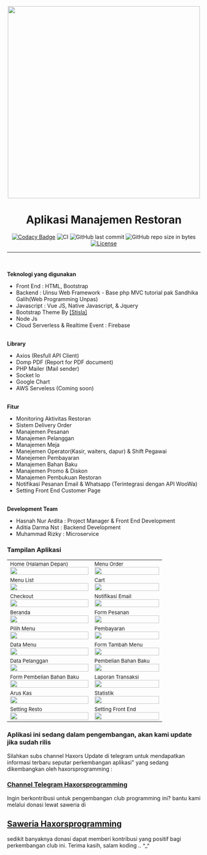 <p align="center">
<img src='https://github.com/haxorsprogramming/Haxors-Contributors/blob/master/haxors_project/nadha_resto.png?raw=true' width='500px'>
</p>

<h1 align="center">Aplikasi Manajemen Restoran</h1>

<span align="center">

[![Codacy Badge](https://api.codacy.com/project/badge/Grade/139795be2c474f848c4994d7ecdc5924)](https://app.codacy.com/manual/haxorsprogramming/Nadha-Resto?utm_source=github.com&utm_medium=referral&utm_content=haxorsprogramming/Nadha-Resto&utm_campaign=Badge_Grade_Dashboard)
![CI](https://github.com/haxorsprogramming/Nadha-Resto/workflows/CI/badge.svg) ![GitHub last commit](https://img.shields.io/github/last-commit/haxorsprogramming/Nadha-Resto.svg) ![GitHub repo size in bytes](https://img.shields.io/github/repo-size/badges/shields.svg) [![License](https://img.shields.io/github/license/haxorsprogramming/Nadha-Laundry.svg)](LICENSE) 

</span>

<hr/>
<br/><br/>
<b>Teknologi yang digunakan</b>
<ul>
<li>Front End : HTML, Bootstrap</li>
<li>Backend : Uinsu Web Framework - Base php MVC tutorial pak Sandhika Galih(Web Programming Unpas)</li>
<li>Javascript : Vue JS, Native Javascript, & Jquery</li>
<li>Bootstrap Theme By <a href='https://demo.getstisla.com/index.html'>[Stisla]</a></li>
<li>Node Js</li>
<li>Cloud Serverless & Realtime Event : Firebase</li>
</ul>
<br/>
<b>Library</b>
<ul>
<li>Axios (Resfull API Client)</li>
<li>Domp PDF (Report for PDF document)</li>
<li>PHP Mailer (Mail sender)</li>
<li>Socket Io</li>
<li>Google Chart</li>
<li>AWS Serveless (Coming soon)</li>
</ul>
<br/>
<b>Fitur</b>
<ul>
<li>Monitoring Aktivitas Restoran</li>
<li>Sistem Delivery Order</li>
<li>Manajemen Pesanan</li>
<li>Manajemen Pelanggan</li>
<li>Manajemen Meja</li>
<li>Manejemen Operator(Kasir, waiters, dapur) & Shift Pegawai</li>
<li>Manejemen Pembayaran</li>
<li>Manajemen Bahan Baku</li>
<li>Manajemen Promo & Diskon</li>
<li>Manajemen Pembukuan Restoran</li>
<li>Notifikasi Pesanan Email & Whatsapp (Terintegrasi dengan API WooWa)</li>
<li>Setting Front End Customer Page</li>
</ul>
<br/>
<b>Development Team</b>
<ul>
<li> Hasnah Nur Ardita : Project Manager & Front End Development</li>
<li> Aditia Darma Nst : Backend Development</li>
<li> Muhammad Rizky : Microservice</li>
</ul>

<h3>Tampilan Aplikasi</h3>

<table>
<!-- row -->
<tr>
<td>
<small>Home (Halaman Depan)</small>
<img src='http://asset.justhasnah.my.id/screenshoot/Nadha_Resto/home.jpg' width='100%'>
</td>
<td>
<small>Menu Order</small>
<img src='http://asset.justhasnah.my.id/screenshoot/Nadha_Resto/menu_order_1.jpg' width='100%'>
</td>
</tr>
<!-- row -->
<tr>
<td>
<small>Menu List</small>
<img src='http://asset.justhasnah.my.id/screenshoot/Nadha_Resto/menu_order_2.jpg' width='100%'>
</td>
<td>
<small>Cart</small>
<img src='http://asset.justhasnah.my.id/screenshoot/Nadha_Resto/menu_order_3.jpg' width='100%'>
</td>
</tr>
<!-- row -->
<tr>
<td>
<small>Checkout</small>
<img src='http://asset.justhasnah.my.id/screenshoot/Nadha_Resto/checkout.jpg' width='100%'>
</td>
<td>
<small>Notifikasi Email</small>
<img src='http://asset.justhasnah.my.id/screenshoot/Nadha_Resto/notifikasi_email.jpg' width='100%'>
</td>
</tr>
<!-- row -->
<tr>
<td>
<small>Beranda</small>
<img src='http://asset.justhasnah.my.id/screenshoot/Nadha_Resto/beranda.jpg' width='100%'>
</td>
<td>
<small>Form Pesanan</small>
<img src='http://asset.justhasnah.my.id/screenshoot/Nadha_Resto/form_pesanan.jpg' width='100%'>
</td>
</tr>
<!-- row -->
<tr>
<td>
<small>Pilih Menu</small>
<img src='http://asset.justhasnah.my.id/screenshoot/Nadha_Resto/form_pilih_menu.jpg' width='100%'>
</td>
<td>
<small>Pembayaran</small>
<img src='http://asset.justhasnah.my.id/screenshoot/Nadha_Resto/form_pembayaran.jpg' width='100%'>
</td>
</tr>
<!-- row -->
<tr>
<td>
<small>Data Menu</small>
<img src='http://asset.justhasnah.my.id/screenshoot/Nadha_Resto/data_menu.jpg' width='100%'>
</td>
<td>
<small>Form Tambah Menu</small>
<img src='http://asset.justhasnah.my.id/screenshoot/Nadha_Resto/form_tambah_menu.jpg' width='100%'>
</td>
</tr>
<!-- row -->
<tr>
<td>
<small>Data Pelanggan</small>
<img src='http://asset.justhasnah.my.id/screenshoot/Nadha_Resto/data_pelanggan.jpg' width='100%'>
</td>
<td>
<small>Pembelian Bahan Baku</small>
<img src='http://asset.justhasnah.my.id/screenshoot/Nadha_Resto/pembelian_bahan_baku.jpg' width='100%'>
</td>
</tr>
<!-- row -->
<tr>
<td>
<small>Form Pembelian Bahan Baku</small>
<img src='http://asset.justhasnah.my.id/screenshoot/Nadha_Resto/form_pembelian_bahan_baku.jpg' width='100%'>
</td>
<td>
<small>Laporan Transaksi</small>
<img src='http://asset.justhasnah.my.id/screenshoot/Nadha_Resto/laporan_transaksi.jpg' width='100%'>
</td>
</tr>
<!-- row -->
<tr>
<td>
<small>Arus Kas</small>
<img src='http://asset.justhasnah.my.id/screenshoot/Nadha_Resto/arus_kas.jpg' width='100%'>
</td>
<td>
<small>Statistik</small>
<img src='http://asset.justhasnah.my.id/screenshoot/Nadha_Resto/statistik.jpg' width='100%'>
</td>
</tr>
<!-- row -->
<tr>
<td>
<small>Setting Resto</small>
<img src='http://asset.justhasnah.my.id/screenshoot/Nadha_Resto/form_pilih_menu.jpg' width='100%'>
</td>
<td>
<small>Setting Front End</small>
<img src='http://asset.justhasnah.my.id/screenshoot/Nadha_Resto/setting_slider_utama.jpg' width='100%'>
</td>
</tr>
<!-- row -->
</table>

<h3><b>Aplikasi ini sedang dalam pengembangan, akan kami update jika sudah rilis</b></h3>

Silahkan subs channel Haxors Update di telegram untuk mendapatkan informasi terbaru seputar perkembangan aplikasi" yang sedang dikembangkan oleh haxorsprogramming : 
<h3><a href='https://t.me/haxorsupdate'>Channel Telegram Haxorsprogramming</a></h3>

<p align='justify'>
Ingin berkontribusi untuk pengembangan club programming ini? bantu kami melalui donasi lewat saweria di <h2><a href='https://saweria.co/donate/haxorsprogramming'>Saweria Haxorsprogramming</a></h2>sedikit banyaknya donasi dapat memberi kontribusi yang positif bagi perkembangan club ini. Terima kasih, salam koding .. ^_^
</p>